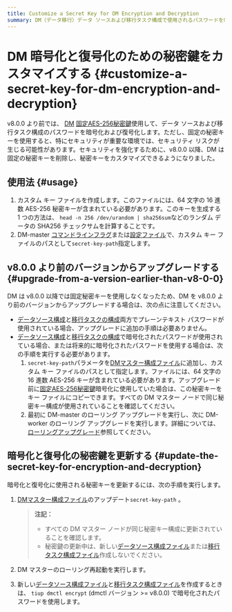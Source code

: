 ```yaml
---
title: Customize a Secret Key for DM Encryption and Decryption
summary: DM（データ移行）データ ソースおよび移行タスク構成で使用されるパスワードを暗号化および復号化するための秘密キーをカスタマイズする方法を学習します。
---
```


# DM 暗号化と復号化のための秘密鍵をカスタマイズする {#customize-a-secret-key-for-dm-encryption-and-decryption}

v8.0.0 より前では、 [DM](/dm/dm-overview.md) [固定AES-256秘密鍵](https://github.com/pingcap/tiflow/blob/1252979421fc83ffa2a1548d981e505f7fc0b909/dm/pkg/encrypt/encrypt.go#L27)使用して、データ ソースおよび移行タスク構成のパスワードを暗号化および復号化します。ただし、固定の秘密キーを使用すると、特にセキュリティが重要な環境では、セキュリティ リスクが生じる可能性があります。セキュリティを強化するために、v8.0.0 以降、DM は固定の秘密キーを削除し、秘密キーをカスタマイズできるようになりました。

## 使用法 {#usage}

1.  カスタム キー ファイルを作成します。このファイルには、64 文字の 16 進数 AES-256 秘密キーが含まれている必要があります。このキーを生成する 1 つの方法は、 `head -n 256 /dev/urandom | sha256sum`などのランダム データの SHA256 チェックサムを計算することです。
2.  DM-master [コマンドラインフラグ](/dm/dm-command-line-flags.md)または[設定ファイル](/dm/dm-master-configuration-file.md)で、カスタム キー ファイルのパスとして`secret-key-path`指定します。

## v8.0.0 より前のバージョンからアップグレードする {#upgrade-from-a-version-earlier-than-v8-0-0}

DM は v8.0.0 以降では固定秘密キーを使用しなくなったため、DM を v8.0.0 より前のバージョンからアップグレードする場合は、次の点に注意してください。

-   [データソース構成](/dm/dm-source-configuration-file.md)と[移行タスクの構成](/dm/task-configuration-file-full.md)両方でプレーンテキスト パスワードが使用されている場合、アップグレードに追加の手順は必要ありません。
-   [データソース構成](/dm/dm-source-configuration-file.md)と[移行タスクの構成](/dm/task-configuration-file-full.md)で暗号化されたパスワードが使用されている場合、または将来的に暗号化されたパスワードを使用する場合は、次の手順を実行する必要があります。
    1.  `secret-key-path`パラメータを[DMマスター構成ファイル](/dm/dm-master-configuration-file.md)に追加し、カスタム キー ファイルのパスとして指定します。ファイルには、64 文字の 16 進数 AES-256 キーが含まれている必要があります。アップグレード前に[固定AES-256秘密鍵](https://github.com/pingcap/tiflow/blob/1252979421fc83ffa2a1548d981e505f7fc0b909/dm/pkg/encrypt/encrypt.go#L27)暗号化に使用していた場合は、この秘密キーをキー ファイルにコピーできます。すべての DM マスター ノードで同じ秘密キー構成が使用されていることを確認してください。
    2.  最初に DM-master のローリング アップグレードを実行し、次に DM-worker のローリング アップグレードを実行します。詳細については、 [ローリングアップグレード](/dm/maintain-dm-using-tiup.md#rolling-upgrade)参照してください。

## 暗号化と復号化の秘密鍵を更新する {#update-the-secret-key-for-encryption-and-decryption}

暗号化と復号化に使用される秘密キーを更新するには、次の手順を実行します。

1.  [DMマスター構成ファイル](/dm/dm-master-configuration-file.md)のアップデート`secret-key-path` 。

    > **注記：**
    >
    > -   すべての DM マスター ノードが同じ秘密キー構成に更新されていることを確認します。
    > -   秘密鍵の更新中は、新しい[データソース構成ファイル](/dm/dm-source-configuration-file.md)または[移行タスク構成ファイル](/dm/task-configuration-file-full.md)作成しないでください。

2.  DM マスターのローリング再起動を実行します。

3.  新しい[データソース構成ファイル](/dm/dm-source-configuration-file.md)と[移行タスク構成ファイル](/dm/task-configuration-file-full.md)を作成するときは、 `tiup dmctl encrypt` (dmctl バージョン &gt;= v8.0.0) で暗号化されたパスワードを使用します。
